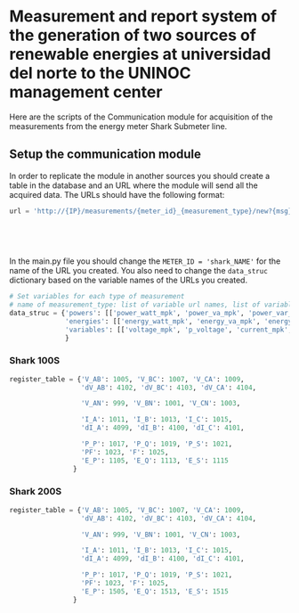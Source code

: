 # Measurement and report system of the generation of two sources of renewable energies at universidad del norte to the UNINOC management center
Here are the scripts of the Communication module for acquisition of the measurements from the energy meter Shark Submeter line.

## Setup the communication module
In order to replicate the module in another sources you should create a table in the database and an URL where the module will send all the acquired data. The URLs should have the following format:

```python
url = 'http://{IP}/measurements/{meter_id}_{measurement_type}/new?{msg}&created_at={date}'.format(IP=123.123.123.123,
                                                                                                  meter_id=METER_ID, 
                                                                                                  measurement_type=measurement_type, 
                                                                                                  msg=message, 
                                                                                                  date=date.now())
```
In the main.py file you should change the ```METER_ID = 'shark_NAME'``` for the name of the URL you created. You also need to change the ```data_struc``` dictionary based on the variable names of the URLs you created.

```python
# Set variables for each type of measurement
# name of measurement_type: list of variable url names, list of variable register table names
data_struc = {'powers': [['power_watt_mpk', 'power_va_mpk', 'power_var_mpk'], ['P_P', 'P_S', 'P_Q']],
              'energies': [['energy_watt_mpk', 'energy_va_mpk', 'energy_var_mpk'], ['E_P', 'E_S', 'E_Q']],
              'variables': [['voltage_mpk', 'p_voltage', 'current_mpk', 'p_current', 'freq_mpk', 'pf_mpk'], ['V_AN', 'dV_AB', 'I_A', 'dI_A', 'F', 'PF']],
              }
```

### Shark 100S
```python
register_table = {'V_AB': 1005, 'V_BC': 1007, 'V_CA': 1009,
                  'dV_AB': 4102, 'dV_BC': 4103, 'dV_CA': 4104,

                  'V_AN': 999, 'V_BN': 1001, 'V_CN': 1003,

                  'I_A': 1011, 'I_B': 1013, 'I_C': 1015,
                  'dI_A': 4099, 'dI_B': 4100, 'dI_C': 4101,

                  'P_P': 1017, 'P_Q': 1019, 'P_S': 1021,
                  'PF': 1023, 'F': 1025,
                  'E_P': 1105, 'E_Q': 1113, 'E_S': 1115
                }
```

### Shark 200S
```python
register_table = {'V_AB': 1005, 'V_BC': 1007, 'V_CA': 1009,
                  'dV_AB': 4102, 'dV_BC': 4103, 'dV_CA': 4104,

                  'V_AN': 999, 'V_BN': 1001, 'V_CN': 1003,

                  'I_A': 1011, 'I_B': 1013, 'I_C': 1015,
                  'dI_A': 4099, 'dI_B': 4100, 'dI_C': 4101,

                  'P_P': 1017, 'P_Q': 1019, 'P_S': 1021,
                  'PF': 1023, 'F': 1025,
                  'E_P': 1505, 'E_Q': 1513, 'E_S': 1515
                }
```

